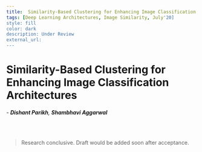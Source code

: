 ```yaml
---
title:  Similarity-Based Clustering for Enhancing Image Classification Architectures
tags: [Deep Learning Architectures, Image Similarity, July'20]
style: fill
color: dark
description: Under Review
external_url: 
---
```



# Similarity-Based Clustering for Enhancing Image Classification Architectures

###### - _**Dishant Parikh**_, _**Shambhavi Aggarwal**_ 

<br>

>Research conclusive. Draft would be added soon after acceptance. 